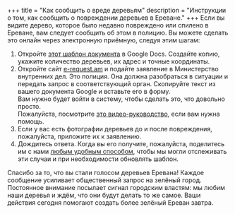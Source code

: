 +++
title = "Как сообщить о вреде деревьям"
description = "Инструкции о том, как сообщить о повреждении деревьев в Ереване."
+++
Если вы видите дерево, которое было недавно повреждено или спилено в Ереване, вам следует сообщить об этом в полицию.
Вы можете сделать это онлайн через электронную приёмную, следуя этим шагам:

1. Откройте [этот шаблон документа][1] в Google Docs. Создайте копию, укажите количество деревьев, их адрес и точные координаты.
2. Откройте сайт [e-request.am][2] и подайте заявление в Министерство внутренних дел. Это полиция. Она должна разобраться в ситуации и передать запрос в соответствующий орган. Скопируйте текст из вашего документа Google и вставьте его в форму.  
   Вам нужно будет войти в систему, чтобы сделать это, что довольно просто.  
   Пожалуйста, посмотрите [это видео-руководство][4], если вам нужна помощь.
3. Если у вас есть фотографии деревьев до и после повреждения, пожалуйста, приложите их к заявлению.
4. Дождитесь ответа. Когда вы его получите, пожалуйста, поделитесь им с нами [любым удобным способом][3], чтобы мы могли отслеживать эти случаи и при необходимости обновлять шаблон.

Спасибо за то, что вы стали голосом деревьев Еревана!
Каждое сообщение усиливает общественный запрос на зелёный город.
Постоянное внимание посылает сигнал городским властям: мы любим наши деревья и ждём, что они будут делать то же самое.
Ваши действия сегодня помогают создать более зелёный Ереван завтра.

[1]: https://docs.google.com/document/d/1Zt32UrBN5IxbBlZcjH0lbLyHFsPU07CIJYZkJaUq_RA/edit?usp=sharing
[2]: https://e-request.am/ru/e-letter
[3]: /connect/
[4]: https://youtu.be/w6h45QxeiWQ
